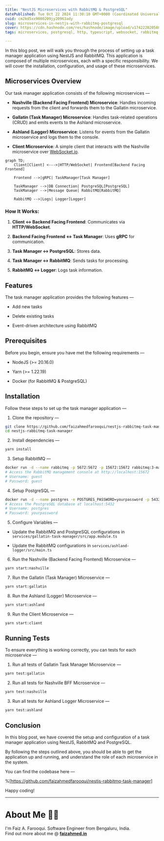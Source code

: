 ```yaml
---
title: "NestJS Microservices with RabbitMQ & PostgreSQL"
datePublished: Tue Oct 22 2024 11:30:10 GMT+0000 (Coordinated Universal Time)
cuid: cm2kd5xx9000209jy20963ady
slug: microservices-in-nestjs-with-rabbitmq-postgresql
cover: https://cdn.hashnode.com/res/hashnode/image/upload/v1742220205889/4b399710-4fe9-4524-ad2f-f227804df62f.png
tags: microservices, postgresql, http, typescript, websocket, rabbitmq, nestjs, grpc

---
```


In this blog post, we will walk you through the process of setting up a task manager application using NestJS and RabbitMQ. This application is composed of multiple microservices, each with a specific responsibility. We will cover the installation, configuration, and usage of these microservices.

## Microservices Overview

Our task manager application consists of the following microservices —

* **Nashville (Backend Facing Frontend) Microservice**: Handles incoming requests from the client and forwards them to the Gallatin microservice.
    
* **Gallatin (Task Manager) Microservice**: Handles task-related operations (CRUD) and emits events to the Ashland microservice.
    
* **Ashland (Logger) Microservice**: Listens for events from the Gallatin microservice and logs them to the console.
    
* **Client Microservice**: A simple client that interacts with the Nashville microservice over [WebSocket.io](http://WebSocket.io).
    

```mermaid
graph TD;
    Client[Client] <--->|HTTP/WebSocket| Frontend[Backend Facing Frontend]
    
    Frontend -->|gRPC| TaskManager[Task Manager]
    
    TaskManager -->|DB Connection| PostgreSQL[PostgreSQL]
    TaskManager -->|Message Queue| RabbitMQ[RabbitMQ]
    
    RabbitMQ -->|Logs| Logger[Logger]
```

### **How It Works:**

1. **Client ↔ Backend Facing Frontend**: Communicates via **HTTP/WebSocket**.
    
2. **Backend Facing Frontend ↔ Task Manager**: Uses **gRPC** for communication.
    
3. **Task Manager ↔ PostgreSQL**: Stores data.
    
4. **Task Manager ↔ RabbitMQ**: Sends tasks for processing.
    
5. **RabbitMQ ↔ Logger**: Logs task information.
    

## **Features**

The task manager application provides the following features —

* Add new tasks
    
* Delete existing tasks
    
* Event-driven architecture using RabbitMQ
    

## Prerequisites

Before you begin, ensure you have met the following requirements —

* NodeJS (&gt;= 20.16.0)
    
* Yarn (&gt;= 1.22.19)
    
* Docker (for RabbitMQ & PostgreSQL)
    

## Installation

Follow these steps to set up the task manager application —

1. Clone the repository —
    

```bash
git clone https://github.com/faizahmedfarooqui/nestjs-rabbitmq-task-manager.git
cd nestjs-rabbitmq-task-manager
```

2. Install dependencies —
    

```bash
yarn install
```

3. Setup RabbitMQ —
    

```bash
docker run -d --name rabbitmq -p 5672:5672 -p 15672:15672 rabbitmq:3-management
# Access the RabbitMQ management console at http://localhost:15672
# Username: guest
# Password: guest
```

4. Setup PostgreSQL —
    

```bash
docker run -d --name postgres -e POSTGRES_PASSWORD=yourpassword -p 5432:5432 postgres
# Access the PostgreSQL database at localhost:5432
# Username: postgres
# Password: yourpassword
```

5. Configure Variables —
    

* Update the RabbitMQ and PostgreSQL configurations in `services/gallatin-task-manager/src/app.module.ts`
    
* Update the RabbitMQ configurations in `services/ashland-logger/src/main.ts`
    

6. Run the Nashville (Backend Facing Frontend) Microservice —
    

```bash
yarn start:nashville
```

7. Run the Gallatin (Task Manager) Microservice —
    

```bash
yarn start:gallatin
```

8. Run the Ashland (Logger) Microservice —
    

```bash
yarn start:ashland
```

9. Run the Client Microservice —
    

```bash
yarn start:client
```

## Running Tests

To ensure everything is working correctly, you can tests for each microservice —

1. Run all tests of Gallatin Task Manager Microservice —
    

```bash
yarn test:gallatin
```

2. Run all tests for Nashville BFF Microservice —
    

```bash
yarn test:nashville
```

3. Run all tests for Ashland Logger Microservice —
    

```bash
yarn test:ashland
```

## Conclusion

In this blog post, we have covered the setup and configuration of a task manager application using NestJS, RabbitMQ and PostgreSQL.

By following the steps outlined above, you should be able to get the application up and running, and understand the role of each microservice in the system.

You can find the codebase here —

%[https://github.com/faizahmedfarooqui/nestjs-rabbitmq-task-manager] 

Happy coding!

---

# **About Me 👨‍💻**

I'm Faiz A. Farooqui. Software Engineer from Bengaluru, India.  
Find out more about me @ [**faizahmed.in**](http://faizahmed.in/)